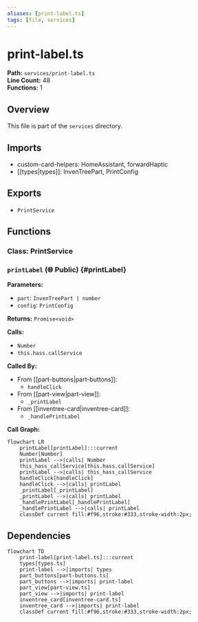 ```yaml
---
aliases: [print-label.ts]
tags: [file, services]
---
```


# print-label.ts

**Path:** `services/print-label.ts`  
**Line Count:** 48  
**Functions:** 1  

## Overview

This file is part of the `services` directory.

## Imports

- custom-card-helpers: HomeAssistant, forwardHaptic
- [[types|types]]: InvenTreePart, PrintConfig

## Exports

- `PrintService`

## Functions

### Class: PrintService

### `printLabel` (🌐 Public) {#printLabel}

**Parameters:**

- `part`: `InvenTreePart | number`
- `config`: `PrintConfig`

**Returns:** `Promise<void>`

**Calls:**

- `Number`
- `this.hass.callService`

**Called By:**

- From [[part-buttons|part-buttons]]:
  - `handleClick`
- From [[part-view|part-view]]:
  - `_printLabel`
- From [[inventree-card|inventree-card]]:
  - `_handlePrintLabel`

**Call Graph:**

```mermaid
flowchart LR
    printLabel[printLabel]:::current
    Number[Number]
    printLabel -->|calls| Number
    this_hass_callService[this.hass.callService]
    printLabel -->|calls| this_hass_callService
    handleClick[handleClick]
    handleClick -->|calls| printLabel
    _printLabel[_printLabel]
    _printLabel -->|calls| printLabel
    _handlePrintLabel[_handlePrintLabel]
    _handlePrintLabel -->|calls| printLabel
    classDef current fill:#f96,stroke:#333,stroke-width:2px;
```

## Dependencies

```mermaid
flowchart TD
    print-label[print-label.ts]:::current
    types[types.ts]
    print-label -->|imports| types
    part_buttons[part-buttons.ts]
    part_buttons -->|imports| print-label
    part_view[part-view.ts]
    part_view -->|imports| print-label
    inventree_card[inventree-card.ts]
    inventree_card -->|imports| print-label
    classDef current fill:#f96,stroke:#333,stroke-width:2px;
```

